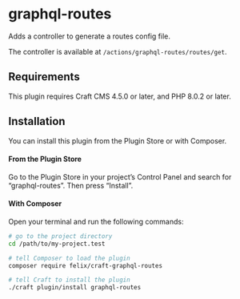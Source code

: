 # graphql-routes

Adds a controller to generate a routes config file.

The controller is available at `/actions/graphql-routes/routes/get`.

## Requirements

This plugin requires Craft CMS 4.5.0 or later, and PHP 8.0.2 or later.

## Installation

You can install this plugin from the Plugin Store or with Composer.

#### From the Plugin Store

Go to the Plugin Store in your project’s Control Panel and search for “graphql-routes”. Then press “Install”.

#### With Composer

Open your terminal and run the following commands:

```bash
# go to the project directory
cd /path/to/my-project.test

# tell Composer to load the plugin
composer require felix/craft-graphql-routes

# tell Craft to install the plugin
./craft plugin/install graphql-routes
```
